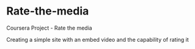 # Rate-the-media
Coursera Project - Rate the media

Creating a simple site with an embed video and the capability of rating it
